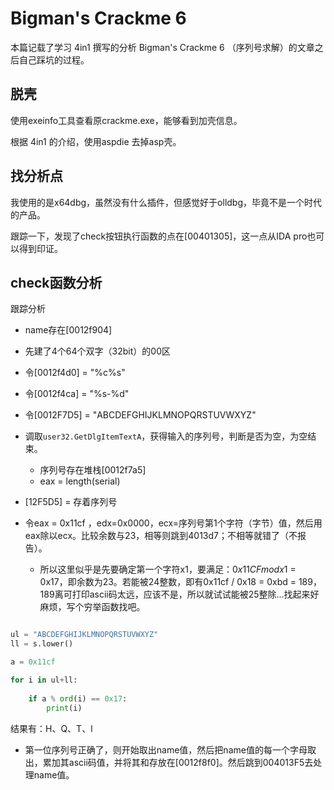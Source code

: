# Bigman's Crackme 6

本篇记载了学习 4in1 撰写的分析  Bigman's Crackme 6 （序列号求解）的文章之后自己踩坑的过程。

## 脱壳
使用exeinfo工具查看原crackme.exe，能够看到加壳信息。

根据 4in1 的介绍，使用aspdie 去掉asp壳。

## 找分析点
我使用的是x64dbg，虽然没有什么插件，但感觉好于olldbg，毕竟不是一个时代的产品。

跟踪一下，发现了check按钮执行函数的点在[00401305]，这一点从IDA pro也可以得到印证。

## check函数分析

跟踪分析

- name存在[0012f904]

- 先建了4个64个双字（32bit）的00区
- 令[0012f4d0] = "%c%s"
- 令[0012f4ca] = "%s-%d"
- 令[0012F7D5] = "ABCDEFGHIJKLMNOPQRSTUVWXYZ"
- 调取```user32.GetDlgItemTextA```，获得输入的序列号，判断是否为空，为空结束。
  - 序列号存在堆栈[0012f7a5]
  - eax = length(serial)
- [12F5D5] = 存着序列号

- 令eax = 0x11cf ，edx=0x0000，ecx=序列号第1个字符（字节）值，然后用eax除以ecx。比较余数与23，相等则跳到4013d7；不相等就错了（不报告）。
  - 所以这里似乎是先要确定第一个字符x1，要满足：$0x11CF mod x1$ = 0x17，即余数为23。若能被24整数，即有0x11cf / 0x18 = 0xbd = 189，189离可打印ascii码太远，应该不是，所以就试试能被25整除...找起来好麻烦，写个穷举函数找吧。

```python

ul = "ABCDEFGHIJKLMNOPQRSTUVWXYZ"
ll = s.lower()

a = 0x11cf

for i in ul+ll:
    
    if a % ord(i) == 0x17:
        print(i)
```

结果有：H、Q、T、l

- 第一位序列号正确了，则开始取出name值，然后把name值的每一个字母取出，累加其ascii码值，并将其和存放在[0012f8f0]。然后跳到004013F5去处理name值。